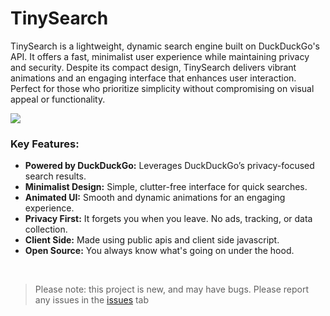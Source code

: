 # TinySearch
TinySearch is a lightweight, dynamic search engine built on DuckDuckGo's API. It offers a fast, minimalist user experience while maintaining privacy and security. Despite its compact design, TinySearch delivers vibrant animations and an engaging interface that enhances user interaction. Perfect for those who prioritize simplicity without compromising on visual appeal or functionality.

[![](https://raw.githubusercontent.com/pooiod/TinySearch/refs/heads/main/icon.png)](https://penguinpaint.pages.dev/?import=https://raw.githubusercontent.com/pooiod/TinySearch/refs/heads/main/search.svg "icon")

### Key Features:
- **Powered by DuckDuckGo:** Leverages DuckDuckGo’s privacy-focused search results.
- **Minimalist Design:** Simple, clutter-free interface for quick searches.
- **Animated UI:** Smooth and dynamic animations for an engaging experience.
- **Privacy First:** It forgets you when you leave. No ads, tracking, or data collection.
- **Client Side:** Made using public apis and client side javascript.
- **Open Source:** You always know what's going on under the hood.

<br>

> Please note: this project is new, and may have bugs. 
> Please report any issues in the [issues](https://github.com/pooiod/TinySearch/issues) tab
